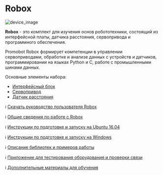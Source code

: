 # Robox

![device_image](/Robox/res/Robox.jpg "Robox") 

**Robox** - это комплект для изучения основ робототехники, состоящий из интерфейсной платы, датчика расстояния, сервопривода и программного обеспечения. 

Promobot Robox формирует компетенции в управлении сервоприводами, обработке и анализе данных с устройств и датчиков, программировании на языках Python и C, работе с промышленными шинами данных.

Основные элементы набора:

- [Интерфейсный блок](/Robox/mainboard)
- [Сервопривод](/Robox/servo)
- [Датчик расстояния](/Robox/ranger)

ℹ️ [Скачать руководство пользователя Robox](/Robox/robox_manual.pdf)

ℹ️ [Общие сведения по работе с Robox](/Robox/common_info)

ℹ️ [Инструкции по подготовке и запуску на Ubuntu 16.04](/Robox/setup_common_ubuntu)

ℹ️ [Инструкции по подготовке и запуску на Windows](/Robox/setup_common_windows)

ℹ️ [Описание библиотек и примеров работы](/Robox/examples)

ℹ️ [Приложение для тестирования оборудования и проверки связи](/TestDevices)

ℹ️ [Дополнительные материалы для обучения](/Robox/additional)
